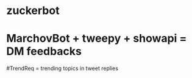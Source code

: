 # zuckerbot
# MarchovBot + tweepy + showapi = DM feedbacks
#TrendReq = trending topics in tweet replies

